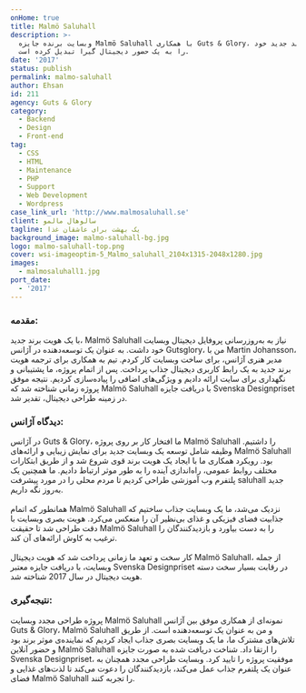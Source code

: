 ```yaml
---
onHome: true
title: Malmö Saluhall
description: >-
  وبسایت برنده جایزه Malmö Saluhall با همکاری Guts & Glory، هویت برند جدید خود
  را به یک حضور دیجیتال گیرا تبدیل کرده است.
date: '2017'
status: publish
permalink: malmo-saluhall
author: Ehsan
id: 211
agency: Guts & Glory
category:
  - Backend
  - Design
  - Front-end
tag:
  - CSS
  - HTML
  - Maintenance
  - PHP
  - Support
  - Web Development
  - Wordpress
case_link_url: 'http://www.malmosaluhall.se'
client: سالوهال مالمو
tagline: یک بهشت برای عاشقان غذا
background_image: malmo-saluhall-bg.jpg
logo: malmo-saluhall-top.png
cover: wsi-imageoptim-5_Malmo_saluhall_2104x1315-2048x1280.jpg
images:
  - malmosaluhall1.jpg
port_date:
  - '2017'
---
```

<h3>مقدمه:</h3>
  <p>
    با یک هویت برند جدید، Malmö Saluhall نیاز به به‌روزرسانی پروفایل دیجیتال وبسایت خود داشت. به عنوان یک توسعه‌دهنده در آژانس Gutsglory، من با Martin Johansson، مدیر هنری آژانس، برای ساخت وبسایت کار کردم. تیم به همکاری برای ترجمه هویت برند جدید به یک رابط کاربری دیجیتال جذاب پرداخت. پس از اتمام پروژه، ما پشتیبانی و نگهداری برای سایت ارائه دادیم و ویژگی‌های اضافی را پیاده‌سازی کردیم. نتیجه موفق پروژه زمانی شناخته شد که Malmö Saluhall با دریافت جایزه Svenska Designpriset در زمینه طراحی دیجیتال، تقدیر شد.
  </p>
   <h3>دیدگاه آژانس:</h3>
  <p>
    در آژانس Guts & Glory، ما افتخار کار بر روی پروژه Malmö Saluhall را داشتیم. وظیفه شامل توسعه یک وبسایت جدید برای نمایش زیبایی و ارائه‌های Malmö Saluhall بود. رویکرد همکاری ما با ایجاد یک هویت برند قوی شروع شد و از طریق ابتکارات مختلف روابط عمومی، راه‌اندازی آینده را به طور موثر ارتباط دادیم. ما همچنین یک پلتفرم وب آموزشی طراحی کردیم تا مردم محلی را در مورد پیشرفت saluhall جدید به‌روز نگه داریم.<br /><br />
    همانطور که اتمام Malmö Saluhall نزدیک می‌شد، ما یک وبسایت جذاب ساختیم که جذابیت فضای فیزیکی و غذای بی‌نظیر آن را منعکس می‌کرد. هویت بصری وبسایت با دقت طراحی شد تا حقیقت Malmö Saluhall را به دست بیاورد و بازدیدکنندگان را ترغیب به کاوش ارائه‌های آن کند. <br /><br />
    کار سخت و تعهد ما زمانی پرداخت شد که هویت دیجیتال Malmö Saluhall، از جمله وبسایت، با دریافت جایزه معتبر Svenska Designpriset در رقابت بسیار سخت دسته هویت دیجیتال در سال 2017 شناخته شد.

  </p>

  <h3>نتیجه‌گیری:</h3>
  <p>
    پروژه طراحی مجدد وبسایت Malmö Saluhall نمونه‌ای از همکاری موفق بین آژانس Guts & Glory، Malmö Saluhall و من به عنوان یک توسعه‌دهنده است. از طریق تلاش‌های مشترک ما، ما یک وبسایت بصری جذاب ایجاد کردیم که نماینده‌ی موثر برند بود و حضور آنلاین Malmö Saluhall را ارتقا داد. شناخت دریافت شده به صورت جایزه Svenska Designpriset، موفقیت پروژه را تایید کرد. وبسایت طراحی مجدد همچنان به عنوان یک پلتفرم جذاب عمل می‌کند، بازدیدکنندگان را دعوت می‌کند تا لذت‌های غذایی و فضای Malmö Saluhall را تجربه کنند.
  </p>
